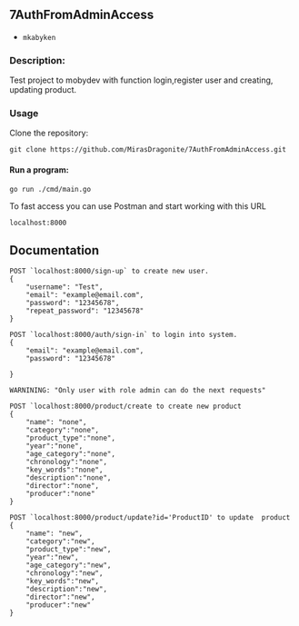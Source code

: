 ## 7AuthFromAdminAccess

* `mkabyken`


### Description:
Test project to mobydev with function login,register user  and creating, updating product.


### Usage
Clone the repository:
```
git clone https://github.com/MirasDragonite/7AuthFromAdminAccess.git
```


####   Run a program:


```
go run ./cmd/main.go
```
To fast access you can use Postman and start working with this URL
```
localhost:8000
```
 

## Documentation

```
POST `localhost:8000/sign-up` to create new user.
{
    "username": "Test",
    "email": "example@email.com",
    "password": "12345678",
    "repeat_password": "12345678"
}

POST `localhost:8000/auth/sign-in` to login into system.
{
    "email": "example@email.com",
    "password": "12345678"
    
}

WARNINING: "Only user with role admin can do the next requests"

POST `localhost:8000/product/create to create new product
{
    "name": "none",
    "category":"none",
    "product_type":"none",
    "year":"none",
    "age_category":"none",
    "chronology":"none",
    "key_words":"none",
    "description":"none",
    "director":"none",
    "producer":"none"
}

POST `localhost:8000/product/update?id='ProductID' to update  product
{
    "name": "new",
    "category":"new",
    "product_type":"new",
    "year":"new",
    "age_category":"new",
    "chronology":"new",
    "key_words":"new",
    "description":"new",
    "director":"new",
    "producer":"new"
}

```

